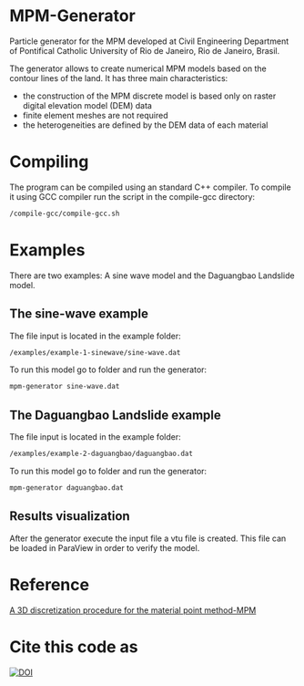 # MPM-Generator

Particle generator for the MPM developed at Civil Engineering Department of Pontifical Catholic University of Rio de Janeiro, Rio de Janeiro, Brasil.

The generator allows to create numerical MPM models based on the contour lines of the land. It has three main characteristics: 

- the construction of the MPM discrete model is based only on raster digital elevation model (DEM) data
- finite element meshes are not required
- the heterogeneities are defined by the DEM data of each material

# Compiling

The program can be compiled using an standard C++ compiler. To compile it using GCC compiler run the script in the compile-gcc directory:

```bash
/compile-gcc/compile-gcc.sh
```

# Examples

There are two examples: A sine wave model and the Daguangbao Landslide model.

## The sine-wave example

The file input is located in the example folder:

```bash
/examples/example-1-sinewave/sine-wave.dat
```

To run this model go to folder and run the generator:

```bash
mpm-generator sine-wave.dat
```

## The Daguangbao Landslide example

The file input is located in the example folder:

```bash
/examples/example-2-daguangbao/daguangbao.dat
```

To run this model go to folder and run the generator:

```bash
mpm-generator daguangbao.dat
```

## Results visualization

After the generator execute the input file a vtu file is created. This file can be loaded in ParaView in order to verify the model. 

# Reference

[A 3D discretization procedure for the material point method-MPM](https://doi.org/10.1007/s40571-019-00303-7)

# Cite this code as

<a href="https://zenodo.org/badge/latestdoi/184103201"><img src="https://zenodo.org/badge/184103201.svg" alt="DOI"></a>

